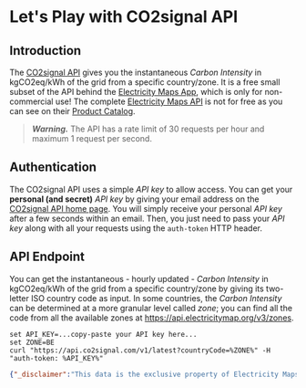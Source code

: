 # Let's Play with CO2signal API

## Introduction

The [CO2signal API](https://www.co2signal.com/) gives you the instantaneous _Carbon Intensity_ in kgCO2eq/kWh of the grid from a specific country/zone. It is a free small subset of the API behind the [Electricity Maps App](https://app.electricitymaps.com/map), which is only for non-commercial use! The complete [Electricity Maps API](https://static.electricitymaps.com/api/docs/index.html) is not for free as you can see on their [Product Catalog](https://api-portal.electricitymaps.com/).

> ***Warning.*** The API has a rate limit of 30 requests per hour and maximum 1 request per second.

## Authentication

The CO2signal API uses a simple _API key_ to allow access. You can get your **personal (and secret)** _API key_ by giving your email address on the [CO2signal API home page](https://www.co2signal.com/). You will simply receive your personal _API key_ after a few seconds within an email. Then, you just need to pass your _API key_ along with all your requests using the `auth-token` HTTP header.

## API Endpoint

You can get the instantaneous - hourly updated - _Carbon Intensity_ in kgCO2eq/kWh of the grid from a specific country/zone by giving its two-letter ISO country code as input. In some countries, the _Carbon Intensity_ can be determined at a more granular level called _zone_; you can find all the code from all the available zones at <https://api.electricitymap.org/v3/zones>.

```text
set API_KEY=...copy-paste your API key here...
set ZONE=BE
curl "https://api.co2signal.com/v1/latest?countryCode=%ZONE%" -H "auth-token: %API_KEY%"
```

```json
{"_disclaimer":"This data is the exclusive property of Electricity Maps and/or related parties. If you're in doubt about your rights to use this data, please contact api@co2signal.com","status":"ok","countryCode":"BE","data":{"datetime":"2023-04-01T14:00:00.000Z","carbonIntensity":59,"fossilFuelPercentage":7.519999999999999},"units":{"carbonIntensity":"gCO2eq/kWh"}}
```
